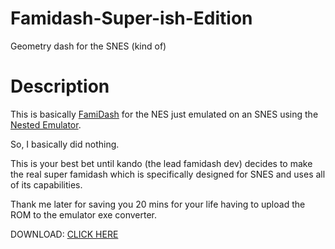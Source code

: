 # Famidash-Super-ish-Edition
Geometry dash for the SNES (kind of)
# Description
This is basically [FamiDash](https://github.com/tfdsoft/famidash) for the NES just emulated on an SNES using the [Nested Emulator](https://github.com/Myself086/Project-Nested).

So, I basically did nothing.

This is your best bet until kando (the lead famidash dev) decides to make the real super famidash which is specifically designed for SNES and uses all of its capabilities.

Thank me later for saving you 20 mins for your life having to upload the ROM to the emulator exe converter.

DOWNLOAD: [CLICK HERE](https://github.com/genetrydash/Famidash-Super-ish-Edition/releases/download/ROM1/FD-superish.smc)
